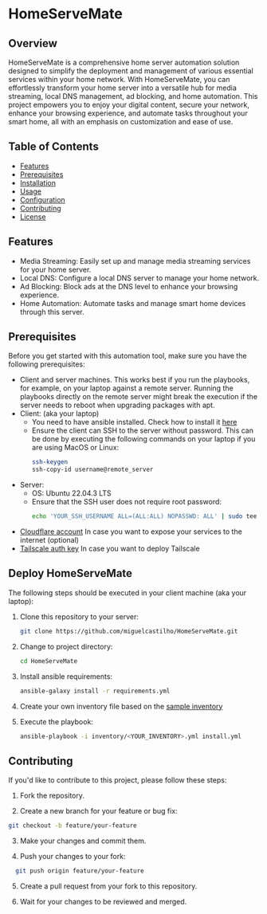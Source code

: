 # HomeServeMate

## Overview

HomeServeMate is a comprehensive home server automation solution designed to simplify the deployment and management of various essential services within your home network.
With HomeServeMate, you can effortlessly transform your home server into a versatile hub for media streaming, local DNS management, ad blocking, and home automation. 
This project empowers you to enjoy your digital content, secure your network, enhance your browsing experience, and automate tasks throughout your smart home, all with an emphasis on customization and ease of use.

## Table of Contents

- [Features](#features)
- [Prerequisites](#prerequisites)
- [Installation](#installation)
- [Usage](#usage)
- [Configuration](#configuration)
- [Contributing](#contributing)
- [License](#license)

## Features

- Media Streaming: Easily set up and manage media streaming services for your home server.
- Local DNS: Configure a local DNS server to manage your home network.
- Ad Blocking: Block ads at the DNS level to enhance your browsing experience.
- Home Automation: Automate tasks and manage smart home devices through this server.

## Prerequisites

Before you get started with this automation tool, make sure you have the following prerequisites:

- Client and server machines. This works best if you run the playbooks, for example, on your laptop against a remote server. Running the playbooks directly on the remote server might break the execution if the server needs to reboot when upgrading packages with apt.
- Client: (aka your laptop)
  - You need to have ansible installed. Check how to install it [here](https://docs.ansible.com/ansible/latest/installation_guide/intro_installation.html#installing-and-upgrading-ansible-with-pipx)
  - Ensure the client can SSH to the server without password. This can be done by executing the following commands on your laptop if you are using MacOS or Linux:
    ```bash
    ssh-keygen
    ssh-copy-id username@remote_server
    ```
- Server:
  - OS: Ubuntu 22.04.3 LTS
  - Ensure that the SSH user does not require root password:
    ```bash
    echo 'YOUR_SSH_USERNAME ALL=(ALL:ALL) NOPASSWD: ALL' | sudo tee /etc/sudoers.d/YOUR_SSH_USERNAME
    ```
- [Cloudflare account](https://dash.cloudflare.com/sign-up) In case you want to expose your services to the internet (optional)
- [Tailscale auth key](https://tailscale.com/kb/1085/auth-keys/#step-1-generate-an-auth-key) In case you want to deploy Tailscale

## Deploy HomeServeMate

The following steps should be executed in your client machine (aka your laptop):
1. Clone this repository to your server:
   ```bash
   git clone https://github.com/miguelcastilho/HomeServeMate.git
   ```
2. Change to project directory:
   ```bash
   cd HomeServeMate
   ```
2. Install ansible requirements:
   ```bash
   ansible-galaxy install -r requirements.yml
   ```
3. Create your own inventory file based on the [sample inventory](inventory/inventory.yml.example)

4. Execute the playbook:
   ```bash
   ansible-playbook -i inventory/<YOUR_INVENTORY>.yml install.yml
   ```

## Contributing
If you'd like to contribute to this project, please follow these steps:

1. Fork the repository.

2. Create a new branch for your feature or bug fix:

  ```bash
  git checkout -b feature/your-feature
  ```

3. Make your changes and commit them.

4. Push your changes to your fork:

  ```bash
    git push origin feature/your-feature
  ```

5. Create a pull request from your fork to this repository.

6. Wait for your changes to be reviewed and merged.


